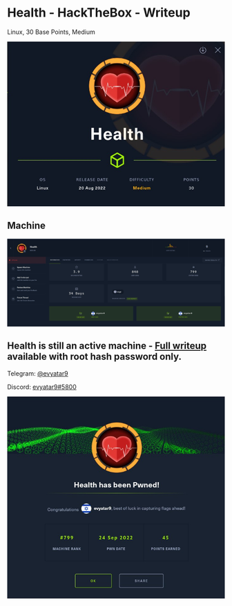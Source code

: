 # Health - HackTheBox - Writeup
Linux, 30 Base Points, Medium

![info.JPG](images/info.JPG)

## Machine

![‏‏Health.JPG](images/Health.JPG)
 
## Health is still an active machine - [Full writeup](Health-Writeup.pdf) available with root hash password only.

Telegram: [@evyatar9](https://t.me/evyatar9)

Discord: [evyatar9#5800](https://discordapp.com/users/812805349815091251)

![pwn.JPG](images/pwn.JPG)
